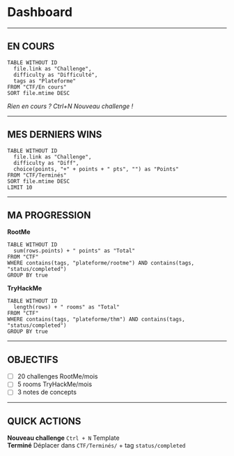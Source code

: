 ﻿#  Dashboard

---

##  EN COURS

```dataview
TABLE WITHOUT ID
  file.link as "Challenge",
  difficulty as "Difficulté",
  tags as "Plateforme"
FROM "CTF/En cours"
SORT file.mtime DESC
```

*Rien en cours ? Ctrl+N  Nouveau challenge !* 

---

##  MES DERNIERS WINS

```dataview
TABLE WITHOUT ID
  file.link as "Challenge",
  difficulty as "Diff",
  choice(points, "+" + points + " pts", "") as "Points"
FROM "CTF/Terminés"
SORT file.mtime DESC
LIMIT 10
```

---

##  MA PROGRESSION

**RootMe**
```dataview
TABLE WITHOUT ID
  sum(rows.points) + " points" as "Total"
FROM "CTF"
WHERE contains(tags, "plateforme/rootme") AND contains(tags, "status/completed")
GROUP BY true
```

**TryHackMe**
```dataview
TABLE WITHOUT ID
  length(rows) + " rooms" as "Total"
FROM "CTF"
WHERE contains(tags, "plateforme/thm") AND contains(tags, "status/completed")
GROUP BY true
```

---

##  OBJECTIFS

- [ ] 20 challenges RootMe/mois
- [ ] 5 rooms TryHackMe/mois
- [ ] 3 notes de concepts

---

##  QUICK ACTIONS

**Nouveau challenge**  `Ctrl + N`  Template  
**Terminé**  Déplacer dans `CTF/Terminés/` + tag `status/completed`

